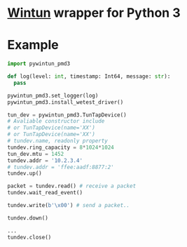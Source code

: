 [Wintun](https://github.com/WireGuard/wintun/tree/0.14.1) wrapper for Python 3
===

# Example

```python
import pywintun_pmd3

def log(level: int, timestamp: Int64, message: str):
  pass

pywintun_pmd3.set_logger(log)
pywintun_pmd3.install_wetest_driver()

tun_dev = pywintun_pmd3.TunTapDevice()
# Avaliable constructor include
# or TunTapDevice(name='XX')
# or TunTapDevice(name='XX')
# tundev.name, readonly property
tundev.ring_capacity = 8*1024*1024
tun_dev.mtu = 1452
tundev.addr = '10.2.3.4'
# tundev.addr = 'ffee:aadf:8877:2'
tundev.up()

packet = tundev.read() # receive a packet
tundev.wait_read_event()

tundev.write(b'\x00') # send a packet..

tundev.down()

...
tundev.close()

```
